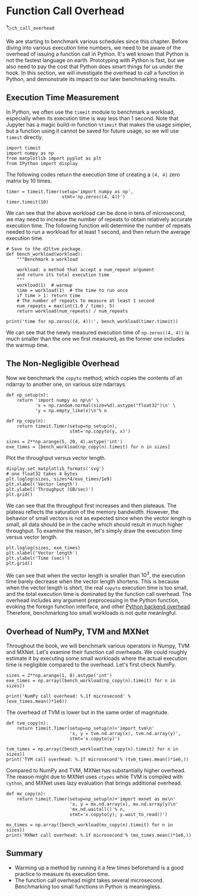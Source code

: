 # Function Call Overhead
:label:`ch_call_overhead`

We are starting to benchmark various schedules since this chapter. Before diving into various execution time numbers, we need to be aware of the overhead of issuing a function call in Python. It's well known that Python is not the fastest language on earth. Prototyping with Python is fast, but we also need to pay the cost that Python does smart things for us under the hook. In this section, we will investigate the overhead to call a function in Python, and demonstrate its impact to our later benchmarking results. 

## Execution Time Measurement

In Python, we often use the `timeit` module to benchmark a workload, especially when its execution time is way less than 1 second. Note that Jupyter has a magic build-in function `%timeit` that makes the usage simpler, but a function using it cannot be saved for future usage, so we will use `timeit` directly.

```{.python .input  n=14}
import timeit
import numpy as np
from matplotlib import pyplot as plt
from IPython import display
```

The following codes return the execution time of creating a `[4, 4]` zero matrix by 10 times.

```{.python .input  n=6}
timer = timeit.Timer(setup='import numpy as np',
                     stmt='np.zeros((4, 4))')
timer.timeit(10)
```

We can see that the above workload can be done in tens of microsecond, we may need to increase the number of repeats to obtain relatively accurate execution time. 
The following function will determine the number of repeats needed to run a workload for at least 1 second, and then return the average execution time.

```{.python .input  n=7}
# Save to the d2ltvm package.
def bench_workload(workload):
    """Benchmark a workload
    
    workload: a method that accept a num_repeat argument 
    and return its total execution time
    """
    workload(1)  # warmup
    time = workload(1)  # the time to run once
    if time > 1: return time
    # The number of repeats to measure at least 1 second
    num_repeats = max(int(1.0 / time), 5)
    return workload(num_repeats) / num_repeats

print('time for np.zeros((4, 4)):', bench_workload(timer.timeit))
```

We can see that the newly measured execution time of `np.zeros((4, 4))` is much smaller than the one we first measured, as the former one includes the warmup time.

## The Non-Negligible Overhead

Now we benchmark the `copyto` method, which copies the contents of an ndarray to another one, on various size ndarrays.

```{.python .input  n=10}
def np_setup(n):
    return 'import numpy as np\n' \
           'x = np.random.normal(size=%d).astype("float32")\n' \
           'y = np.empty_like(x)\n'% n
        
def np_copy(n):
    return timeit.Timer(setup=np_setup(n),
                        stmt='np.copyto(y, x)')
    
sizes = 2**np.arange(5, 20, 4).astype('int')
exe_times = [bench_workload(np_copy(n).timeit) for n in sizes]
```

Plot the throughput versus vector length.

```{.python .input  n=49}
display.set_matplotlib_formats('svg')
# one float32 takes 4 bytes
plt.loglog(sizes, sizes*4/exe_times/1e9)
plt.xlabel('Vector length')
plt.ylabel('Throughput (GB/sec)')
plt.grid()
```

We can see that the throughput first increases and then plateaus. The plateau reflects the saturation of the memory bandwidth. However, the behavior of small vectors is not as expected since when the vector length is small, all data should be in the cache which should result in much higher throughput. To examine the reason, let's simply draw the execution time versus vector length.

```{.python .input  n=52}
plt.loglog(sizes, exe_times)
plt.xlabel('Vector length')
plt.ylabel('Time (sec)')
plt.grid()
```

We can see that when the vector length is smaller than $10^3$, the execution time barely decrease when the vector length shortens. This is because when the vector length is short, the real `copyto` execution time is too small, and the total execution time is dominated by the function call overhead. The overhead includes any argument preprocessing in the Python function, evoking the foreign function interface, and other [Python backend overhead](https://jakevdp.github.io/blog/2014/05/09/why-python-is-slow/). Therefore, benchmarking too small workloads is not quite meaningful. 

## Overhead of NumPy, TVM and MXNet

Throughout the book, we will benchmark various operators in Numpy, TVM and MXNet. Let's examine their function call overheads. We could roughly estimate it by executing some small workloads where the actual execution time is negligible compared to the overhead. Let's first check NumPy.

```{.python .input}
sizes = 2**np.arange(1, 8).astype('int')
exe_times = np.array([bench_workload(np_copy(n).timeit) for n in sizes])

print('NumPy call overhead: %.1f microsecond' % (exe_times.mean()*1e6))
```

The overhead of TVM is lower but in the same order of magnitude.

```{.python .input  n=12}
def tvm_copy(n):
    return timeit.Timer(setup=np_setup(n)+'import tvm\n'
                        'x, y = tvm.nd.array(x), tvm.nd.array(y)',
                        stmt='x.copyto(y)')

tvm_times = np.array([bench_workload(tvm_copy(n).timeit) for n in sizes])
print('TVM call overhead: %.1f microsecond'% (tvm_times.mean()*1e6,))
```

Compared to NumPy and TVM, MXNet has substantially higher overhead. The reason might due to MXNet uses `ctypes` while TVM is compiled with `cython`, and MXNet uses lazy evaluation that brings additional overhead.

```{.python .input  n=13}
def mx_copy(n):
    return timeit.Timer(setup=np_setup(n)+'import mxnet as mx\n'
                        'x, y = mx.nd.array(x), mx.nd.array(y)\n'
                        'mx.nd.waitall()'% n,
                        stmt='x.copyto(y); y.wait_to_read()')

mx_times = np.array([bench_workload(mx_copy(n).timeit) for n in sizes])
print('MXNet call overhead: %.1f microsecond'% (mx_times.mean()*1e6,))
```

## Summary

- Warming up a method by running it a few times beforehand is a good practice to measure its execution time.
- The function call overhead might takes several microsecond. Benchmarking too small functions in Python is meaningless.
